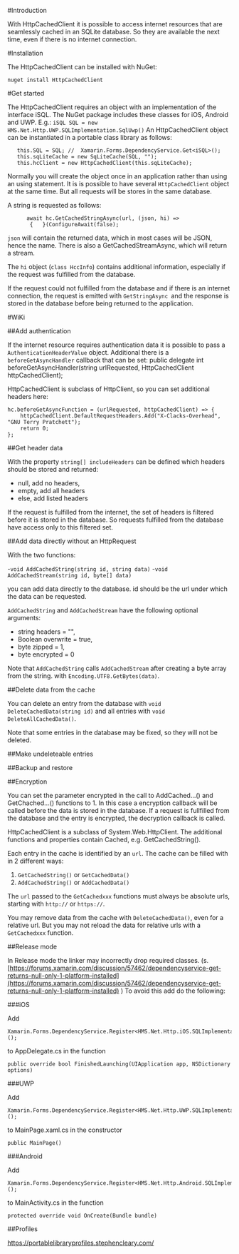 #Introduction

With HttpCachedClient it is possible to access internet resources that are seamlessly cached in an SQLite database. So they are available the next time, even if there is no internet connection.

#Installation

The HttpCachedClient can be installed with NuGet:

    nuget install HttpCachedClient

#Get started

The HttpCachedClient requires an object with an implementation of the interface iSQL.
The NuGet package includes these classes for iOS, Android and UWP.
E.g.: `iSQL SQL = new HMS.Net.Http.UWP.SQLImplementation.SqlUwp()`
An HttpCachedClient object can be instantiated in a portable class library as follows:

       this.SQL = SQL; //  Xamarin.Forms.DependencyService.Get<iSQL>();
       this.sqLiteCache = new SqLiteCache(SQL, "");
       this.hcClient = new HttpCachedClient(this.sqLiteCache);

Normally you will create the object once in an application rather than using an using statement. It is is possible to have several `HttpCachedClient` object at the same time. But all requests will be stores in the same database.

A string is requested as follows:

          await hc.GetCachedStringAsync(url, (json, hi) =>
           {   }(ConfigureAwait(false);
`json` will contain the returned data, which in most cases will be JSON, hence the name.
There is also a GetCachedStreamAsync, which will return a stream.

The `hi` object (`class HccInfo`) contains additional information, especially if the request was fulfilled from the database.

If the request could not fulfilled from the database and if there is an internet connection, the request is emitted with `GetStringAsync `and the response is stored in the database before being returned to the application.

#WiKi

##Add authentication

If the internet resource requires authentication data it is possible to pass a `AuthenticationHeaderValue`
 object.
Additional there is a `beforeGetAsyncHandler` callback that can be set:
    public delegate int beforeGetAsyncHandler(string urlRequested, HttpCachedClient httpCachedClient);

HttpCachedClient is subclass of HttpClient, so you can set additional headers here: 

    hc.beforeGetAsyncFunction = (urlRequested, httpCachedClient) => {
        httpCachedClient.DefaultRequestHeaders.Add("X-Clacks-Overhead", "GNU Terry Pratchett");
        return 0;
    };

##Get header data

With the property `string[] includeHeaders` can be defined which headers should be stored and returned: 

- null, add no headers,
- empty, add all headers
- else, add listed headers
        
If the request is fulfilled from the internet, the set of headers is filtered before it is stored in the database. So requests fulfilled from the database have access only to this filtered set.



##Add data directly without an HttpRequest

With the two functions:

-`void AddCachedString(string id, string data)`
-`void AddCachedStream(string id, byte[] data)`

you can add data directly to the database. id should be the url under which the data can be requested.

`AddCachedString` and `AddCachedStream` have the following optional arguments:

- string headers = "", 
- Boolean overwrite = true, 
- byte zipped = 1, 
- byte encrypted = 0

Note that `AddCachedString` calls `AddCachedStream` after creating a byte array from the string. with `Encoding.UTF8.GetBytes(data)`.
 
##Delete data from the cache

You can delete an entry from the database with `void DeleteCachedData(string id)` and all entries with `void DeleteAllCachedData()`.

Note that some entries in the database may be fixed, so they will not be deleted.

##Make undeleteable entries


##Backup and restore



##Encryption

You can set the parameter encrypted in the call to AddCached...() and GetChached...() functions to 1. In this case a encryption callback will be called before the data is stored in the database. If a request is fullfilled from the database and the entry is encrypted, the decryption callback is called.
  





HttpCachedClient is a subclass of System.Web.HttpClient. The additional functions and properties contain Cached, e.g. GetCachedString().



Each entry in the cache is identified by an `url`.
The cache can be filled with in 2 different ways:


1. `GetCachedString()` or `GetCachedData()`
2. `AddCachedString()` or `AddCachedData()`

The `url` passed to the `GetCachedxxx` functions must always be absolute urls, starting with `http://` or `https://`.

You may remove data from the cache with `DeleteCachedData()`, even for a relative url. 
But you may not reload the data for relative urls with a `GetCachedxxx` function.

##Release mode

In Release mode the linker may incorrectly drop required classes.
(s.  [https://forums.xamarin.com/discussion/57462/dependencyservice-get-returns-null-only-1-platform-installed](https://forums.xamarin.com/discussion/57462/dependencyservice-get-returns-null-only-1-platform-installed) )
To avoid this add do the following:

###iOS

Add

	Xamarin.Forms.DependencyService.Register<HMS.Net.Http.iOS.SQLImplementation.SqliOS>();
to AppDelegate.cs in the function
 
	public override bool FinishedLaunching(UIApplication app, NSDictionary options)

###UWP

Add
	
	Xamarin.Forms.DependencyService.Register<HMS.Net.Http.UWP.SQLImplementation.SqlUWP>();
to MainPage.xaml.cs  in the constructor 

	public MainPage()

###Android

Add

	Xamarin.Forms.DependencyService.Register<HMS.Net.Http.Android.SQLImplementation.SqlAndroid>();

to MainActivity.cs in the function

	protected override void OnCreate(Bundle bundle)


##Profiles

https://portablelibraryprofiles.stephencleary.com/